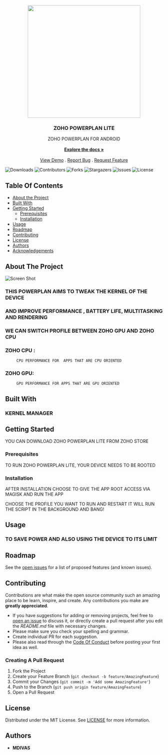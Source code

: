 <br/>
<p align="center">
  <a href="https://github.com/MDIVAS/ZOHO-POWERPLANLITE">
    <img src="https://cdn-icons-png.flaticon.com/512/187/187474.png" width="360" height="360">
  </a>

  <h3 align="center">ZOHO POWERPLAN LITE</h3>

  <p align="center">
    ZOHO POWERPLAN FOR ANDROID 
    <br/>
    <br/>
    <a href="https://github.com/MDIVAS/ZOHO-POWERPLANLITE"><strong>Explore the docs »</strong></a>
    <br/>
    <br/>
    <a href="https://github.com/MDIVAS/ZOHO-POWERPLANLITE">View Demo</a>
    .
    <a href="https://github.com/MDIVAS/ZOHO-POWERPLANLITE/issues">Report Bug</a>
    .
    <a href="https://github.com/MDIVAS/ZOHO-POWERPLANLITE/issues">Request Feature</a>
  </p>
</p>

![Downloads](https://img.shields.io/github/downloads/MDIVAS/ZOHO-POWERPLANLITE/total) ![Contributors](https://img.shields.io/github/contributors/MDIVAS/ZOHO-POWERPLANLITE?color=dark-green) ![Forks](https://img.shields.io/github/forks/MDIVAS/ZOHO-POWERPLANLITE?style=social) ![Stargazers](https://img.shields.io/github/stars/MDIVAS/ZOHO-POWERPLANLITE?style=social) ![Issues](https://img.shields.io/github/issues/MDIVAS/ZOHO-POWERPLANLITE) ![License](https://img.shields.io/github/license/MDIVAS/ZOHO-POWERPLANLITE) 

## Table Of Contents

* [About the Project](#about-the-project)
* [Built With](#built-with)
* [Getting Started](#getting-started)
  * [Prerequisites](#prerequisites)
  * [Installation](#installation)
* [Usage](#usage)
* [Roadmap](#roadmap)
* [Contributing](#contributing)
* [License](#license)
* [Authors](#authors)
* [Acknowledgements](#acknowledgements)

## About The Project

![Screen Shot](images/screenshot.png)

### THIS POWERPLAN AIMS TO TWEAK THE KERNEL OF THE DEVICE  

### AND IMPROVE PERFORMANCE , BATTERY LIFE, MULTITASKING AND RENDERING 


### WE CAN SWITCH PROFILE BETWEEN  ZOHO GPU AND ZOHO CPU


### ZOHO CPU : 

         CPU PERFORMANCE FOR  APPS THAT ARE CPU ORIENTED 

### ZOHO GPU: 
      
         GPU PERFORMANCE FOR APPS THAT ARE GPU ORIENTED 

## Built With

### KERNEL MANAGER 

## Getting Started

 YOU CAN DOWNLOAD ZOHO POWERPLAN LITE FROM ZOHO STORE 

### Prerequisites

 TO RUN ZOHO POWERPLAN LITE, YOUR DEVICE NEEDS TO BE ROOTED 

### Installation

AFTER INSTALLATION CHOOSE TO GIVE THE APP ROOT ACCESS VIA MAGISK AND RUN THE APP

CHOOSE THE PROFILE YOU WANT TO RUN AND RESTART 
IT WILL RUN THE SCRIPT IN THE BACKGROUND 
AND BANG!

## Usage

### TO SAVE POWER AND ALSO USING THE DEVICE TO ITS LIMIT 

## Roadmap

See the [open issues](https://github.com/MDIVAS/ZOHO-POWERPLANLITE/issues) for a list of proposed features (and known issues).

## Contributing

Contributions are what make the open source community such an amazing place to be learn, inspire, and create. Any contributions you make are **greatly appreciated**.
* If you have suggestions for adding or removing projects, feel free to [open an issue](https://github.com/MDIVAS/ZOHO-POWERPLANLITE/issues/new) to discuss it, or directly create a pull request after you edit the *README.md* file with necessary changes.
* Please make sure you check your spelling and grammar.
* Create individual PR for each suggestion.
* Please also read through the [Code Of Conduct](https://github.com/MDIVAS/ZOHO-POWERPLANLITE/blob/main/CODE_OF_CONDUCT.md) before posting your first idea as well.

### Creating A Pull Request

1. Fork the Project
2. Create your Feature Branch (`git checkout -b feature/AmazingFeature`)
3. Commit your Changes (`git commit -m 'Add some AmazingFeature'`)
4. Push to the Branch (`git push origin feature/AmazingFeature`)
5. Open a Pull Request

## License

Distributed under the MIT License. See [LICENSE](https://github.com/MDIVAS/ZOHO-POWERPLANLITE/blob/main/LICENSE.md) for more information.

## Authors

* **MDIVAS** 
